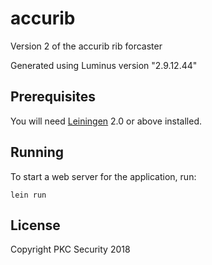 # accurib

Version 2 of the accurib rib forcaster

Generated using Luminus version "2.9.12.44"

## Prerequisites

You will need [Leiningen][1] 2.0 or above installed.

[1]: https://github.com/technomancy/leiningen

## Running

To start a web server for the application, run:

    lein run 

## License

Copyright PKC Security 2018
